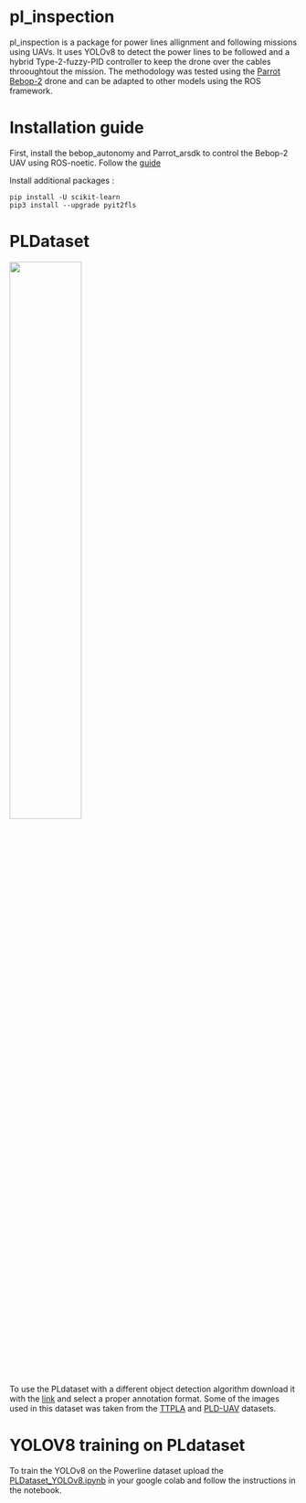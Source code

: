 # pl_inspection

pl_inspection is a package for power lines allignment and following missions using UAVs. It uses YOLOv8 to detect the power lines to be followed and a hybrid Type-2-fuzzy-PID controller to keep the drone over the cables throoughtout the mission. The methodology was tested using the [Parrot Bebop-2](https://www.parrot.com/assets/s3fs-public/2021-09/bebop-2_user-guide_uk_2.pdf) drone and can be adapted to other models using the ROS framework.

# Installation guide

First, install the bebop_autonomy and Parrot_arsdk to control the Bebop-2 UAV using ROS-noetic. Follow the [guide](https://github.com/antonellabarisic/parrot_arsdk/blob/noetic_dev/README.md) 

Install additional packages :

```
pip install -U scikit-learn
pip3 install --upgrade pyit2fls

```

# PLDataset

<img src=https://github.com/guiaugustoga987/pl_inspection/assets/56890056/32118c5e-61c9-4b3f-a551-cde68936700c width=50% height=50%>



To use the PLdataset with a different object detection algorithm download it with the [link](https://universe.roboflow.com/pltdataset-cpx3u/power-lines-dataset) and select a proper annotation format. Some of the images used in this dataset was taken from the [TTPLA](https://github.com/R3ab/ttpla_dataset) and [PLD-UAV](https://github.com/SnorkerHeng/PLD-UAV) datasets.


# YOLOV8 training on PLdataset

To train the YOLOv8 on the Powerline dataset upload the [PLDataset_YOLOv8.ipynb](https://github.com/guiaugustoga987/pl_inspection/blob/main/training/PLDataset_YOLOv8.ipynb) in your google colab and follow the instructions in the notebook. 
